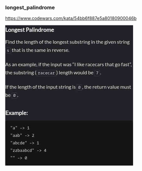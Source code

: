 ### longest_palindrome

https://www.codewars.com/kata/54bb6f887e5a80180900046b

![description](./description.jpg "Description")
